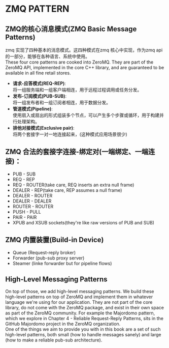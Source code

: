 # ZMQ PATTERN

## ZMQ的核心消息模式(ZMQ Basic Message Patterns)

zmq 实现了四种基本的消息模式。这四种模式在zmq 核心中实现，作为zmq api 的一部分，能够在各种语言、系统中使用。  
These four core patterns are cooked into ZeroMQ. They are part of the ZeroMQ API, implemented in the core C++ library, and are guaranteed to be available in all fine retail stores.  

 - **请求-应答模式(REQ-REP)**:  
    将一组服务端和一组客户端相连，用于远程过程调用或任务分发。
 - **发布-订阅模式(PUB-SUB)**:  
    将一组发布者和一组订阅者相连，用于数据分发。  
 - **管道模式(Pipeline)**:  
    使用扇入或扇出的形式组装多个节点，可以产生多个步骤或循环，用于构建并行处理架构。 
 - **排他对接模式(Exclusive pair)**:  
    将两个套接字一对一地连接起来，(这种模式应用场景很少) 

## ZMQ 合法的套接字连接-绑定对(一端绑定、一端连接)：

 - PUB - SUB
 - REQ - REP
 - REQ - ROUTER(take care, REQ inserts an extra null frame)
 - DEALER - REP(take care, REP assumes a null frame)
 - DEALER - ROUTER
 - DEALER - DEALER
 - ROUTER - ROUTER
 - PUSH - PULL
 - PAIR - PAIR
 - XPUB and XSUB sockets(they're like raw versions of PUB and SUB)

## ZMQ 内置装置(Build-in Device)

 - Queue (Request-reply broker)
 - Forwarder (pub-sub proxy server)
 - Steamer (linke forwarder but for pipeline flows)

## High-Level Messaging Patterns

On top of those, we add high-level messaging patterns. We build these high-level patterns on top of ZeroMQ and implement them in whatever language we're using for our application. They are not part of the core library, do not come with the ZeroMQ package, and exist in their own space as part of the ZeroMQ community. For example the Majordomo pattern, which we explore in Chapter 4 - Reliable Request-Reply Patterns, sits in the GitHub Majordomo project in the ZeroMQ organization.  
One of the things we aim to provide you with in this book are a set of such high-level patterns, both small (how to handle messages sanely) and large (how to make a reliable pub-sub architecture).